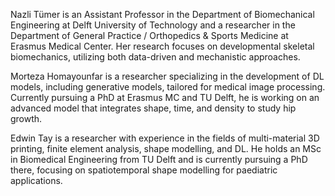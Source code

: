 Nazli Tümer is an Assistant Professor in the Department of Biomechanical Engineering at Delft University of Technology and a researcher in the Department of General Practice / Orthopedics & Sports Medicine at Erasmus Medical Center. Her research focuses on developmental skeletal biomechanics, utilizing both data-driven and mechanistic approaches.

Morteza Homayounfar is a researcher specializing in the development of DL models, including generative models, tailored for medical image processing. Currently pursuing a PhD at Erasmus MC and TU Delft, he is working on an advanced model that integrates shape, time, and density to study hip growth.

Edwin Tay is a researcher with experience in the fields of multi-material 3D printing, finite element analysis, shape modelling, and DL. He holds an MSc in Biomedical Engineering from TU Delft and is currently pursuing a PhD there, focusing on spatiotemporal shape modelling for paediatric applications.
